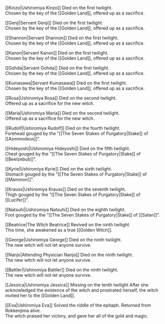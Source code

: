 [[Kinzo|Ushiromiya Kinzo]]
Died on the first twilight.  
Chosen by the key of the [[Golden Land]], offered up as a sacrifice.  
  
[[Genji|Servant Genji]]
Died on the first twilight.  
Chosen by the key of the [[Golden Land]], offered up as a sacrifice.  
  
[[Shannon|Servant Shannon]]
Died on the first twilight.  
Chosen by the key of the [[Golden Land]], offered up as a sacrifice.  
  
[[Kanon|Servant Kanon]]
Died on the first twilight.  
Chosen by the key of the [[Golden Land]], offered up as a sacrifice.  
  
[[Gohda|Servant Gohda]]
Died on the first twilight.  
Chosen by the key of the [[Golden Land]], offered up as a sacrifice.  
  
[[Kumasawa|Servant Kumasawa]]
Died on the first twilight.  
Chosen by the key of the [[Golden Land]], offered up as a sacrifice.  
  
[[Rosa|Ushiromiya Rosa]]
Died on the second twilight.  
Offered up as a sacrifice for the new witch.  
  
[[Maria|Ushiromiya Maria]]
Died on the second twilight.  
Offered up as a sacrifice for the new witch.  
  
[[Rudolf|Ushiromiya Rudolf]]
Died on the fourth twilight.  
Forehead gouged by the "[[The Seven Stakes of Purgatory|Stake]] of [[Asmmodeus]]".  
  
[[Hideyoshi|Ushiromiya Hideyoshi]]
Died on the fifth twilight.  
Chest gouged by the "[[The Seven Stakes of Purgatory|Stake]] of [[Beelzebub]]".  
  
[[Kyrie|Ushiromiya Kyrie]]
Died on the sixth twilight.  
Stomach gouged by the "[[The Seven Stakes of Purgatory|Stake]] of [[Mammon]]".  
  
[[Krauss|Ushiromiya Krauss]]
Died on the seventh twilight.  
Thigh gouged by the "[[The Seven Stakes of Purgatory|Stake]] of [[Lucifer]]".  
  
[[Natsuhi|Ushiromiya Natsuhi]]
Died on the eighth twilight.  
Foot gouged by the "[[The Seven Stakes of Purgatory|Stake]] of [[Satan]]".  
  
[[Beatrice|The Witch Beatrice]]
Revived on the ninth twilight.  
This time, she awakened as a true [[Golden Witch]].  
  
[[George|Ushiromiya George]]
Died on the ninth twilight.  
The new witch will not let anyone survive.  
  
[[Nanjo|Attending Physician Nanjo]]
Died on the ninth twilight.  
The new witch will not let anyone survive.  
  
[[Battler|Ushiromiya Battler]]
Died on the ninth twilight.  
The new witch will not let anyone survive.  
  
[[Jessica|Ushiromiya Jessica]]
Missing on the tenth twilight
After she acknowledged the existence of the witch and prostrated herself, the witch invited her to the [[Golden Land]].
  
[[Eva|Ushiromiya Eva]]
Solved the riddle of the epitaph. Returned from Rokkenjima alive.  
The witch praised her victory, and gave her all of the gold and magic.